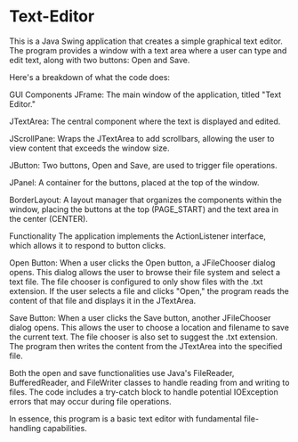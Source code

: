 # Text-Editor
This is a Java Swing application that creates a simple graphical text editor. The program provides a window with a text area where a user can type and edit text, along with two buttons: Open and Save.

Here's a breakdown of what the code does:

GUI Components
JFrame: The main window of the application, titled "Text Editor."

JTextArea: The central component where the text is displayed and edited.

JScrollPane: Wraps the JTextArea to add scrollbars, allowing the user to view content that exceeds the window size.

JButton: Two buttons, Open and Save, are used to trigger file operations.

JPanel: A container for the buttons, placed at the top of the window.

BorderLayout: A layout manager that organizes the components within the window, placing the buttons at the top (PAGE_START) and the text area in the center (CENTER).

Functionality
The application implements the ActionListener interface, which allows it to respond to button clicks.

Open Button: When a user clicks the Open button, a JFileChooser dialog opens. This dialog allows the user to browse their file system and select a text file. The file chooser is configured to only show files with the .txt extension. If the user selects a file and clicks "Open," the program reads the content of that file and displays it in the JTextArea.

Save Button: When a user clicks the Save button, another JFileChooser dialog opens. This allows the user to choose a location and filename to save the current text. The file chooser is also set to suggest the .txt extension. The program then writes the content from the JTextArea into the specified file.

Both the open and save functionalities use Java's FileReader, BufferedReader, and FileWriter classes to handle reading from and writing to files. The code includes a try-catch block to handle potential IOException errors that may occur during file operations.

In essence, this program is a basic text editor with fundamental file-handling capabilities.
